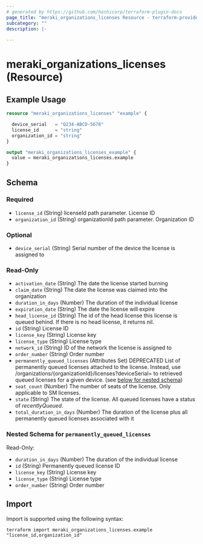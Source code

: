 ```yaml
---
# generated by https://github.com/hashicorp/terraform-plugin-docs
page_title: "meraki_organizations_licenses Resource - terraform-provider-meraki"
subcategory: ""
description: |-
  
---
```


# meraki_organizations_licenses (Resource)



## Example Usage

```terraform
resource "meraki_organizations_licenses" "example" {

  device_serial   = "Q234-ABCD-5678"
  license_id      = "string"
  organization_id = "string"
}

output "meraki_organizations_licenses_example" {
  value = meraki_organizations_licenses.example
}
```

<!-- schema generated by tfplugindocs -->
## Schema

### Required

- `license_id` (String) licenseId path parameter. License ID
- `organization_id` (String) organizationId path parameter. Organization ID

### Optional

- `device_serial` (String) Serial number of the device the license is assigned to

### Read-Only

- `activation_date` (String) The date the license started burning
- `claim_date` (String) The date the license was claimed into the organization
- `duration_in_days` (Number) The duration of the individual license
- `expiration_date` (String) The date the license will expire
- `head_license_id` (String) The id of the head license this license is queued behind. If there is no head license, it returns nil.
- `id` (String) License ID
- `license_key` (String) License key
- `license_type` (String) License type
- `network_id` (String) ID of the network the license is assigned to
- `order_number` (String) Order number
- `permanently_queued_licenses` (Attributes Set) DEPRECATED List of permanently queued licenses attached to the license. Instead, use /organizations/{organizationId}/licenses?deviceSerial= to retrieved queued licenses for a given device. (see [below for nested schema](#nestedatt--permanently_queued_licenses))
- `seat_count` (Number) The number of seats of the license. Only applicable to SM licenses.
- `state` (String) The state of the license. All queued licenses have a status of *recentlyQueued*.
- `total_duration_in_days` (Number) The duration of the license plus all permanently queued licenses associated with it

<a id="nestedatt--permanently_queued_licenses"></a>
### Nested Schema for `permanently_queued_licenses`

Read-Only:

- `duration_in_days` (Number) The duration of the individual license
- `id` (String) Permanently queued license ID
- `license_key` (String) License key
- `license_type` (String) License type
- `order_number` (String) Order number

## Import

Import is supported using the following syntax:

```shell
terraform import meraki_organizations_licenses.example "license_id,organization_id"
```

